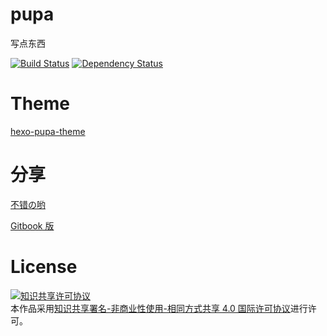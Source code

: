 # pupa

写点东西

[![Build Status](https://travis-ci.org/xwartz/pupa.svg?branch=master)](https://travis-ci.org/xwartz/pupa)
[![Dependency Status](https://david-dm.org/xwartz/pupa.svg)](https://david-dm.org/xwartz/pupa)

# Theme
[hexo-pupa-theme](https://github.com/xwartz/hexo-pupa-theme)

# 分享

[不错の哟](./SUMMARY.md)

[Gitbook 版](https://xwartz.gitbooks.io/pupa/content/)

# License
<a rel="license" href="http://creativecommons.org/licenses/by-nc-sa/4.0/"><img alt="知识共享许可协议" style="border-width:0" src="https://i.creativecommons.org/l/by-nc-sa/4.0/88x31.png" /></a><br />本作品采用<a rel="license" href="http://creativecommons.org/licenses/by-nc-sa/4.0/">知识共享署名-非商业性使用-相同方式共享 4.0 国际许可协议</a>进行许可。
